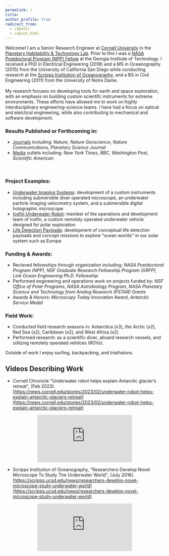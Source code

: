 ```yaml
---
permalink: /
title:
author_profile: true
redirect_from: 
  - /about/
  - /about.html
---
```

Welcome! I am a Senior Research Engineer at [Cornell University](https://astro.cornell.edu/andrew-mullen) in the [Planetary Habitability & Technology Lab](https://schmidt.astro.cornell.edu). Prior to this I was a [NASA Postdoctoral Program (NPP) Fellow](https://cos.gatech.edu/article/andrew-mullen) at the Georgia Institute of Technology. 
I received a PhD in Electrical Engineering (2018) and a MS in Oceanography (2015) from the University of California San Diego while conducting research at the [Scripps Institution of Oceanography](https://jaffeweb.ucsd.edu), and a BS in Civil Engineering (2011) from the University of Notre Dame.
<br><br>
My research focuses on developing tools for earth and space exploration, with an emphasis on building custom scientifc instruments for extreme environments. 
These efforts have allowed me to work on highly interdisciplinary engineering-science teams. I have had a focus on optical and elelctical engineering, while also contributing to mechanical and software development.
<br>

### Results Published or Forthcoming in:

* [Journals](https://andrewdmullen.github.io/publications) including: *Nature*, *Nature Geoscience*, *Nature Communications*, *Planetary Science Journal*  
* [Media](https://andrewdmullen.github.io/media) outlets including: *New York Times*, *BBC*, *Washington Post*, *Scientific American*
<br>

### Project Examples: 

* [Underwater Imaging Systems](https://www.nature.com/articles/ncomms12093): development of a custom instruments including submersible diver operated microscope, an underwater particle imaging velocimetry system, and a submersible digital holographic microscope 
* [Icefin Underwater Robot](https://schmidt.astro.cornell.edu/icefin/?playlist=1769ca3&video=6f76132): member of the operations and development team of Icefin, a custom remotely operated underwater vehicle designed for polar exploration
* [Life Detection Payloads](https://iopscience.iop.org/article/10.3847/PSJ/aca6ed): development of conceptual life detection payloads and concept missions to explore "ocean worlds" in our solar system such as Europa 

### Funding & Awards:

* Recieved fellowships through organization including: *NASA Postdoctoral Program (NPP)*, *NSF Graduate Research Fellowship Program (GRFP)*, *Link Ocean Engineering Ph.D. Fellowship*
* Performed engineering and operations work on projects funded by: *NSF Office of Polar Programs*, *NASA Astrobiology Program*, *NASA Planetary Science and Technology from Analog Research (PSTAR) Grants*
* Awards & Honors: *Microscopy Today Innovation Award*, *Antarctic Service Medal*

### Field Work:

* Conducted field research seasons in: Antarctica (x3), the Arctic (x2), Red Sea (x2), Caribbean (x2), and West Africa (x2)
* Performed research: as a scientific diver, aboard research vessels, and utilizing remotely operated vehilces (ROVs). 


Outside of work I enjoy surfing, backpacking, and triathalons.

## Videos Describing Work

* Cornell Chronicle "Underwater robot helps explain Antarctic glacier’s retreat", (Feb 2023). [https://news.cornell.edu/stories/2023/02/underwater-robot-helps-explain-antarctic-glaciers-retreat](https://news.cornell.edu/stories/2023/02/underwater-robot-helps-explain-antarctic-glaciers-retreat)

<center>
	<div class="embed-container">
	  <iframe
	      src="https://www.youtube.com/embed/1jCdAwRML7I"
	      frameborder="0"
	      allowfullscreen="false">
	  </iframe>
	</div>
</center>

* Scripps Institution of Oceanography, "Researchers Develop Novel Microscope To Study The Underwater World", (July 2016).
[https://scripps.ucsd.edu/news/researchers-develop-novel-microscope-study-underwater-world](https://scripps.ucsd.edu/news/researchers-develop-novel-microscope-study-underwater-world)

<center>
	<div class="embed-container">
	  <iframe
	      src="https://www.youtube.com/embed/Gf-cxm-KeK8"
	      frameborder="0"
	      allowfullscreen="false">
	  </iframe>
	</div>
</center>

<!---
<style>
	ul { margin-top: -20px; margin-bottom: 20px;}
	li { margin-top: 0px; margin-bottom: 0px;}
</style>
--->